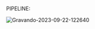 PIPELINE:

![Gravando-2023-09-22-122640](https://github.com/LuisSilvaS/Data_Enginner/assets/86327693/b6c656e9-ef78-4e10-a12e-cb803735bac8)
